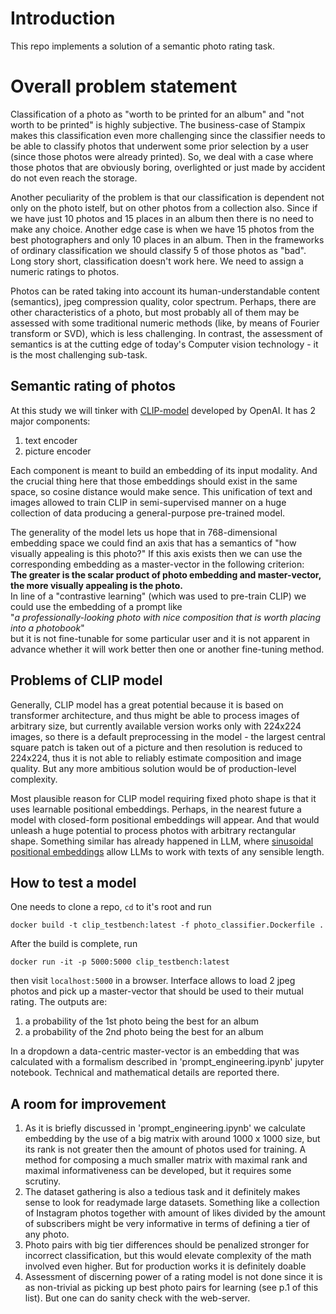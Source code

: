 # Introduction
This repo implements a solution of a semantic photo rating task.
# Overall problem statement
Classification of a photo as "worth to be printed for an album" and "not worth to be printed" is highly
subjective. The business-case of Stampix makes this classification even more challenging since the
classifier needs to be able to classify photos that underwent some prior selection by a user (since
those photos were already printed). So, we deal with a case where those photos that are obviously boring,
overlighted or just made by accident do not even reach the storage.

Another peculiarity of the problem is that our classification is dependent not only on the photo istelf,
but on other photos from a collection also. Since if we have just 10 photos and 15 places in an album
then there is no need to make any choice. Another edge case is when we have 15 photos from the best
photographers and only 10 places in an album. Then in the frameworks of ordinary classification we
should classify 5 of those photos as "bad". Long story short, classification doesn't work here. We
need to assign a numeric ratings to photos.

Photos can be rated taking into account its human-understandable content (semantics), jpeg compression
quality, color spectrum. Perhaps, there are other characteristics of a photo, but most probably all of them
may be assessed with some traditional numeric methods (like, by means of Fourier transform or SVD), which is
less challenging. In contrast, the assessment of semantics is at the cutting edge of today's Computer
vision technology - it is the most challenging sub-task.

## Semantic rating of photos
At this study we will tinker with [CLIP-model](https://arxiv.org/abs/2103.00020) developed by OpenAI.
It has 2 major components:
1. text encoder
2. picture encoder

Each component is meant to build an embedding of its input modality. And the crucial thing here that those
embeddings should exist in the same space, so cosine distance would make sence. This unification of text
and images allowed to train CLIP in semi-supervised manner on a huge collection of data producing a
general-purpose pre-trained model.

The generality of the model lets us hope that in 768-dimensional embedding space we could find an axis that
has a semantics of "how visually appealing is this photo?" If this axis exists then we can use the
corresponding embedding as a master-vector in the following criterion:  
__The greater is the scalar product of photo embedding and master-vector, the more visually appealing is
the photo.__  
In line of a "contrastive learning" (which was used to pre-train CLIP) we could use the embedding of a
prompt like  
"_a professionally-looking photo with nice composition that is worth placing into a photobook_"  
but it is not fine-tunable for some particular user and it is not apparent in advance whether it will work
better then one or another fine-tuning method.

## Problems of CLIP model
Generally, CLIP model has a great potential because it is based on transformer architecture, and thus might
be able to process images of arbitrary size, but currently available version works only with 224x224 images,
so there is a default preprocessing in the model - the largest central square patch is taken out of a picture
and then resolution is reduced to 224x224, thus it is not able to reliably estimate composition and image
quality. But any more ambitious solution would be of production-level complexity.

Most plausible reason for CLIP model requiring fixed photo shape is that it uses learnable positional
embeddings. Perhaps, in the nearest future a model with closed-form positional embeddings will appear.
And that would unleash a huge potential to process photos with arbitrary rectangular shape. Something
similar has already happened in LLM, where [sinusoidal positional embeddings](https://arxiv.org/abs/1706.03762) allow LLMs to work with texts
of any sensible length.

## How to test a model
One needs to clone a repo, `cd` to it's root and run
```commandline
docker build -t clip_testbench:latest -f photo_classifier.Dockerfile .
```
After the build is complete, run
```commandline
docker run -it -p 5000:5000 clip_testbench:latest
```
then visit `localhost:5000` in a browser. Interface allows to load 2 jpeg photos and pick up a
master-vector that should be used to their mutual rating.
The outputs are:
1. a probability of the 1st photo being the best for an album
2. a probability of the 2nd photo being the best for an album

In a dropdown a data-centric master-vector is an embedding that was calculated with a formalism described
in 'prompt_engineering.ipynb' jupyter notebook. Technical and mathematical details are reported there.

## A room for improvement

1. As it is briefly discussed in 'prompt_engineering.ipynb' we calculate embedding by the use of a big matrix
with around 1000 x 1000 size, but its rank is not greater then the amount of photos used for training.
A method for composing a much smaller matrix with maximal rank and maximal informativeness can be developed,
but it requires some scrutiny.
2. The dataset gathering is also a tedious task and it definitely makes sense to look for readymade large
datasets. Something like a collection of Instagram photos together with amount of likes divided by the
amount of subscribers might be very informative in terms of defining a tier of any photo.
3. Photo pairs with big tier differences should be penalized stronger for incorrect classification, but
this would elevate complexity of the math involved even higher. But for production works it is definitely
doable
4. Assessment of discerning power of a rating model is not done since it is as non-trivial as picking up
best photo pairs for learning (see p.1 of this list). But one can do sanity check with the web-server.